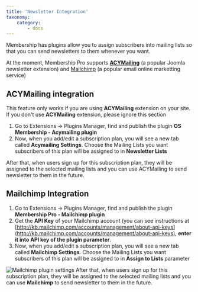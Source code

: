```yaml
---
title: 'Newsletter Integration'
taxonomy:
    category:
        - docs
---
```


Membership has plugins allow you to assign subscribers into mailing lists so that you can send newsletters to them whenever you want.

At the moment, Membership Pro supports [**ACYMailing**](https://www.acyba.com/) (a popular Joomla newsletter extension) and [Mailchimp](http://mailchimp.com/) (a popular email online marketting service)

## ACYMailing integration
This feature only works if you are using **ACYMailing** extension on your site. If you don't use **ACYMailing** extension, please ignore this section

1. Go to Extensions -> Plugins Manager, find and publish the plugin **OS Membership - Acymailing plugin**
2. Now, when you add/edit a subscription plan, you will see a new tab called **Acymailing Settings**. Choose the Mailing Lists you want subscribers of this plan will be assigned to in **Newsletter Lists**

After that, when users sign up for this subscription plan, they will be assigned to the selected mailing lists and you can use ACYMailing to send newsletter to them in the future.

## Mailchimp Integration

1. Go to Extensions -> Plugins Manager, find and publish the plugin **Membership Pro - Mailchimp plugin**
2. Get the **API Key** of your Mailchimp account (you can see instructions at [http://kb.mailchimp.com/accounts/management/about-api-keys](http://kb.mailchimp.com/accounts/management/about-api-keys), **enter it into API key of the plugin parameter**.
3. Now, when you add/edit a subscription plan, you will see a new tab called **Mailchimp Settings**. Choose the Mailing Lists you want subscribers of this plan will be assigned to in **Assign to Lists** parameter

![Mailchimp plugin settings](mailchimp-integration.png)
After that, when users sign up for this subscription plan, they will be assigned to the selected mailing lists and you can use **Mailchimp** to send newsletter to them in the future.

